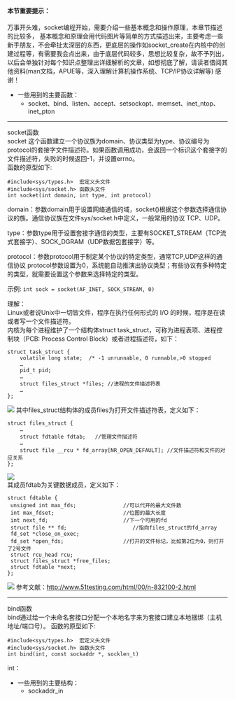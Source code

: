 #### 本节重要提示： 
万事开头难，socket编程开始，需要介绍一些基本概念和操作原理，本章节描述的比较多，
基本概念和原理会用代码图片等简单的方式描述出来，主要考虑一些新手朋友，不会牵扯太深层的东西，更底层的操作如socket_create在内核中的创建过程等，有需要我会点出来，由于底层代码较多，思想比较复杂，故不予列出，以后会单独针对每个知识点整理出详细解析的文章，如想彻底了解，请读者借阅其他资料(man文档，APUE等，深入理解计算机操作系统、TCP/IP协议详解等) 感谢！  

* 一些用到的主要函数：
	* socket、bind、listen、accept、setsockopt、memset、inet\_ntop、inet\_pton

-----------
socket函数   
socket 这个函数建立一个协议族为domain、协议类型为type、协议编号为protocol的套接字文件描述符。如果函数调用成功，会返回一个标识这个套接字的文件描述符，失败的时候返回-1，并设置errno。  
函数的原型如下:

``` 
#include<sys/types.h>  宏定义头文件  
#include<sys/socket.h> 函数头文件
int socket(int domain, int type, int protocol)
```
domain：参数domain用于设置网络通信的域，socket()根据这个参数选择通信协议的族。通信协议族在文件sys/socket.h中定义，一般常用的协议 TCP、UDP。


type：参数type用于设置套接字通信的类型，主要有SOCKET_STREAM（TCP流式套接字）、SOCK\_DGRAM（UDP数据包套接字）等。  


protocol：参数protocol用于制定某个协议的特定类型，通常TCP,UDP这样的通信协议 protocol参数设置为0，系统能自动推演出协议类型；有些协议有多种特定的类型，就需要设置这个参数来选择特定的类型。

示例: ```int sock = socket(AF_INET, SOCK_STREAM, 0)```

理解：  
Linux或者说Unix中一切皆文件，程序在执行任何形式的 I/O 的时候，程序是在读或者写一个文件描述符。  
内核为每个进程维护了一个结构体struct task_struct，可称为进程表项、进程控制块（PCB: Process Control Block）或者进程描述符，如下：

``` 
struct task_struct {
	volatile long state;  /* -1 unrunnable, 0 runnable,>0 stopped 
	…
	pid_t pid;
	…
	struct files_struct *files; //进程的文件描述符表
	…
};
```
![](https://github.com/choyda/choyda-webserver/master/github-picture/file_struct.gif)
其中files_struct结构体的成员files为打开文件描述符表，定义如下：

```
struct files_struct {
	…
	struct fdtable fdtab;	//管理文件描述符
	…
	struct file __rcu * fd_array[NR_OPEN_DEFAULT]; //文件描述符和文件的对应关系
};
```
![](/Users/caida/Pictures/github-picture/file_struct1.gif)  
其成员fdtab为关键数据成员，定义如下：

```
struct fdtable {
 unsigned int max_fds;               //可以代开的最大文件数
 int max_fdset;                      //位图的最大长度
 int next_fd;                        //下一个可用的fd
 struct file ** fd;      				//指向files_struct的fd_array
 fd_set *close_on_exec;
 fd_set *open_fds;                   //打开的文件标记，比如第2位为0，则打开了2号文件
 struct rcu_head rcu;
 struct files_struct *free_files;
 struct fdtable *next;
};
```


![](/Users/caida/Pictures/github-picture/file_struct2.gif)
参考文献：http://www.51testing.com/html/00/n-832100-2.html

-----------
bind函数   
bind通过给一个未命名套接口分配一个本地名字来为套接口建立本地捆绑（主机地址/端口号）。 
函数的原型如下:

``` 
#include<sys/types.h>  宏定义头文件  
#include<sys/socket.h> 函数头文件
int bind(int, const sockaddr *, socklen_t)
```
int：

* 一些用到的主要结构：
	* sockaddr_in